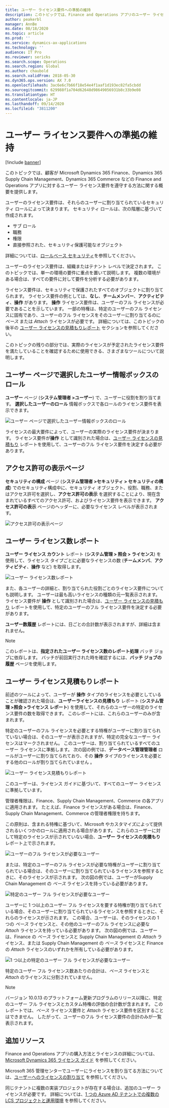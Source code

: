 ```yaml
---
title: ユーザー ライセンス要件への準拠の維持
description: このトピックでは、Finance and Operations アプリのユーザー ライセンス要件を遵守する方法に関する情報を提供します。
author: peakerbl
manager: AnnBe
ms.date: 08/18/2020
ms.topic: article
ms.prod: ''
ms.service: dynamics-ax-applications
ms.technology: ''
audience: IT Pro
ms.reviewer: sericks
ms.search.scope: Operations
ms.search.region: Global
ms.author: chaubold
ms.search.validFrom: 2018-05-30
ms.dyn365.ops.version: AX 7.0
ms.openlocfilehash: 3ac6e6c7b66f18e54e4f1aaf1d193ec82fa5cbdd
ms.sourcegitcommit: 629988f1a704d62648d98649056931b8c33b9e08
ms.translationtype: HT
ms.contentlocale: ja-JP
ms.lasthandoff: 09/14/2020
ms.locfileid: "3811200"
---
```

# <a name="stay-compliant-with-user-licensing-requirements"></a>ユーザー ライセンス要件への準拠の維持

[!include [banner](../includes/banner.md)]

このトピックでは、顧客が Microsoft Dynamics 365 Finance、Dynamics 365 Supply Chain Management、Dynamics 365 Commerce などの Finance and Operations アプリに対するユーザー ライセンス要件を遵守する方法に関する概要を提供します。

ユーザーのライセンス要件は、それらのユーザーに割り当てられているセキュリティ ロールによって決まります。 セキュリティ ロールは、次の階層に基づいて作成されます。

- サブ ロール
- 職務
- 権限
- 直接参照された、セキュリティ保護可能なオブジェクト 

詳細については、[ロールベース セキュリティ](https://docs.microsoft.com/dynamics365/fin-ops-core/dev-itpro/sysadmin/role-based-security)を参照してください。

ユーザーのライセンス要件は、組織またはテナント レベルで決定されます。 このトピックでは、単一の環境の要件に重点を置いて説明します。 複数の環境がある場合は、すべての要件に対して要件を分析する必要があります。

ライセンス要件は、セキュリティで保護されたすべてのオブジェクトに割り当てられます。 ライセンス要件の例としては、**なし**、**チームメンバー**、**アクティビティ**、**操作** があります。 **操作** ライセンス要件は、ユーザーのフル ライセンスが必要であることを示しています。 一部の特権は、特定のユーザーのフル ライセンスに固有であり、ユーザーのフル ライセンスをそのユーザーに割り当てるのに *ベース* または *Attach* ライセンスが必要です。 詳細については、このトピックの後半の [ユーザー ライセンスの見積もりレポート](#user-license-estimator-report) セクションを参照してください。

このトピックの残りの部分では、実際のライセンスが予定されたライセンス要件を満たしていることを確認するために使用できる、さまざまなツールについて説明します。

## <a name="roles-for-selected-user-factbox-on-the-users-page"></a>ユーザー ページで選択したユーザー情報ボックスのロール

**ユーザー** ページ (**システム管理者 \>ユーザー**) で、ユーザーに役割を割り当てます。 **選択したユーザーのロール** 情報ボックスで各ロールのライセンス要件を表示できます。

![ユーザー ページで選択したユーザー情報ボックスのロール](media/UsersRoles.png)

ライセンスの最大要件によって、ユーザーの実際のライセンス要件が決まります。 ライセンス要件が**操作** として識別された場合は、[ユーザー ライセンスの見積もり](#user-license-estimator-report) レポートを使用して、ユーザーのフル ライセンス要件を決定する必要があります。

## <a name="view-permissions-page"></a>アクセス許可の表示ページ

**セキュリティの構成** ページ (**システム管理者 \>セキュリティ \> セキュリティの構成**) でのセキュリティ構成中に、セキュリティ オブジェクト、役割、職務、またはアクセス許可を選択し、**アクセス許可の表示** を選択することにより、現在含まれているすべてのアクセス許可、およびライセンス要件を表示できます。 **アクセス許可の表示** ページのヘッダーに、必要なライセンス レベルが表示されます。

![アクセス許可の表示ページ](media/ViewPermissons.png)

## <a name="user-license-counts-report"></a>ユーザー ライセンス数レポート

**ユーザー ライセンス カウント** レポート (**システム管理 \> 照会 \> ライセンス**) を使用して、ライセンス タイプごとに必要なライセンスの数 (**チームメンバ**、**アクティビティ**、**操作** など) を取得します。

![ユーザー ライセンス数レポート](media/UserLicenseCountsReport.png)

また、各ユーザーの詳細と、割り当てられた役割ごとのライセンス要件についても説明します。 ユーザーは最も高いライセンスの種類の元一覧表示されます。 ライセンス要件が **操作** として識別された場合は、[ユーザー ライセンスの見積もり](#user-license-estimator-report) レポートを使用して、特定のユーザーのフル ライセンス要件を決定する必要があります。

**ユーザー数履歴** レポートには、日ごとの合計数が表示されますが、詳細は含まれません。

> [!NOTE]
> このレポートは、**指定されたユーザー ライセンス数のレポート処理** バッチ ジョブに依存します。 バッチが前回実行された時を確認するには、**バッチ ジョブの履歴** ページを使用します。

## <a name="user-license-estimator-report"></a>ユーザー ライセンス見積もりレポート

前述のツールによって、ユーザーが **操作** タイプのライセンスを必要としていることが確認された場合は、**ユーザーライセンスの見積もり** レポート (**システム管理 \>照会 \>ライセンス レポート**) を使用して、それらのユーザーの特定のライセンス要件の数を取得できます。 このレポートには、これらのユーザーのみが含まれます。

特定のユーザーのフル ライセンスを必要とする特権がユーザーに割り当てられていない場合は、そのユーザーが表示されますが、特定の完全なユーザー ライセンスはマークされません。 このユーザーは、割り当てられているすべてのユーザー ライセンスに準拠します。 次の図の例では、**データベース管理管理者** ロールがユーザーに割り当てられており、その **操作** タイプのライセンスを必要とする他のロールが割り当てられていません 。

![ユーザー ライセンス見積もりレポート](media/LicenseGuide.png)

このユーザーは、ライセンス ガイドに基づいて、すべてのユーザー ライセンスに準拠しています。

管理者権限は、Finance、Supply Chain Management、Commerce の各アプリに適用されます。 たとえば、Finance ライセンスがある場合は、Finance、Supply Chain Management、Commerce の管理者権限を持ちます。

この原則は、含まれる特権に基づいて、Microsoft やカスタマイズによって提供されるいくつかのロールに適用される場合があります。 これらのユーザーに対して特定のライセンスが示されていない場合、**ユーザー ライセンスの見積もり** レポート上で示されます。

![ユーザーのフル ライセンスが必要なユーザー](media/UserLicenseEstimatorClaire.png)

または、特定のユーザーのフル ライセンスが必要な特権がユーザーに割り当てられている場合は、そのユーザーに割り当てられているライセンスを参照するときに、そのライセンスが示されます。 次の図の例では、ユーザーがSupply Chain Management の *ベース* ライセンスを持っている必要があります。

![特定のユーザー フル ライセンスが必要なユーザー](media/UserLicenseEstimatorAlica.png)

ユーザーに 1 つ以上のユーザー フル ライセンスを要する特権が割り当てられている場合、そのユーザーに割り当てられているライセンスを参照するときに、それらのライセンスが示されます。 この場合、ユーザーは、そのライセンスの 1 つの *ベース* ライセンスと、その他のユーザーのフル ライセンスに必要な *Attach* ライセンスを持っている必要があります。 次の図の例では、ユーザーは、Finance の *ベース* ライセンスと Supply Chain Management の *Attach* ライセンス、または Supply Chain Management の *ベース* ライセンスと Finance の *Attach* ライセンスのいずれかを所有している必要があります。

![1 つ以上の特定のユーザー フル ライセンスが必要なユーザー](media/UserLicenseEstimatorCassie.png)

特定のユーザー フル ライセンス数あたりの合計は、*ベース* ライセンスと *Attach* のライセンスに分割されていません。

> [!NOTE]
> バージョン 10.0.13 のプラットフォーム更新プログラムのリリース以降に、特定のユーザー フル ライセンスとカスタム特権の評価の合計数が含まれます。 このレポートでは、*ベース* ライセンス要件と *Attach* ライセンス要件を区別することはできません。 したがって、ユーザーのフル ライセンス要件の合計のみが一覧表示されます。

## <a name="additional-resources"></a>追加リソース

Finance and Operations アプリの購入方法とライセンスの詳細については、[Microsoft Dynamics 365 ライセンス ガイド](https://go.microsoft.com/fwlink/?LinkId=866544&amp;clcid=0x409) を参照してください。

Microsoft 365 管理センターでユーザーにライセンスを割り当てる方法については、[ユーザーへのライセンスの割り当て](https://docs.microsoft.com/microsoft-365/admin/manage/assign-licenses-to-users?view=o365-worldwide) を参照してください。

同じテナントに複数の実装プロジェクトが存在する場合は、追加のユーザー ライセンスが必要です。 詳細については、[1 つの Azure AD テナントでの複数の LCS プロジェクトと運用環境](https://docs.microsoft.com/dynamics365/fin-ops-core/fin-ops/get-started/implement-multiple-projects-aad-tenant#licensing-requirements) を参照してください。
